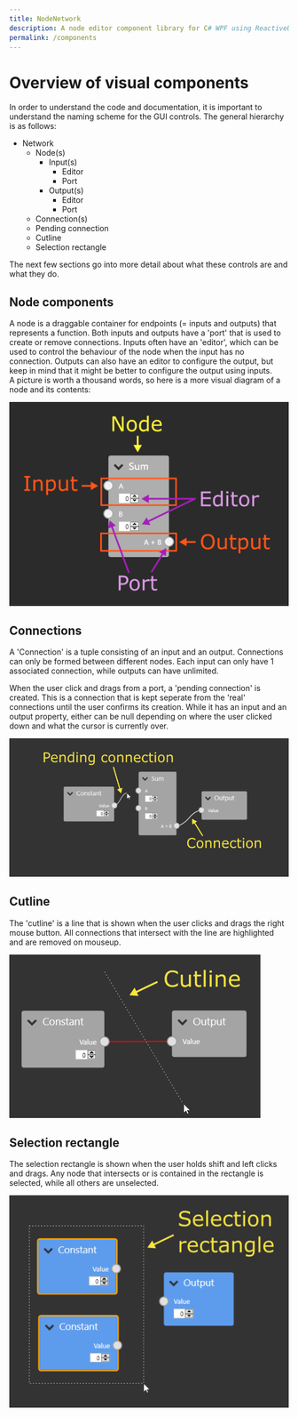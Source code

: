 ```yaml
---
title: NodeNetwork
description: A node editor component library for C# WPF using ReactiveUI.
permalink: /components
---
```


# Overview of visual components

In order to understand the code and documentation, it is important to understand the naming scheme for the GUI controls. The general hierarchy is as follows:

- Network
	- Node(s)
		- Input(s)
			- Editor
			- Port
		- Output(s)
			- Editor
			- Port
	- Connection(s)
	- Pending connection
	- Cutline
	- Selection rectangle

The next few sections go into more detail about what these controls are and what they do.

## Node components
A node is a draggable container for endpoints (= inputs and outputs) that represents a function.
Both inputs and outputs have a 'port' that is used to create or remove connections.
Inputs often have an 'editor', which can be used to control the behaviour of the node when the input has no connection. Outputs can also have an editor to configure the output, but keep in mind that it might be better to configure the output using inputs.  
A picture is worth a thousand words, so here is a more visual diagram of a node and its contents:

![](img/node_components.png)

## Connections
A 'Connection' is a tuple consisting of an input and an output. Connections can only be formed between different nodes. Each input can only have 1 associated connection, while outputs can have unlimited.

When the user click and drags from a port, a 'pending connection' is created. This is a connection that is kept seperate from the 'real' connections until the user confirms its creation. While it has an input and an output property, either can be null depending on where the user clicked down and what the cursor is currently over. 

![](img/connections.png)

## Cutline
The 'cutline' is a line that is shown when the user clicks and drags the right mouse button. All connections that intersect with the line are highlighted and are removed on mouseup.

![](img/cutline.png)

## Selection rectangle
The selection rectangle is shown when the user holds shift and left clicks and drags. Any node that intersects or is contained in the rectangle is selected, while all others are unselected.

![](img/selection_rectangle.png)

